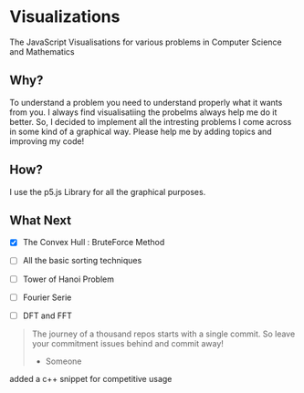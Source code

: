 # Visualizations
The JavaScript Visualisations for various problems in Computer Science and Mathematics

## Why?
To understand a problem you need to understand properly what it wants from you. I always find visualisatiing the probelms always help me do it better.
So, I decided to implement all the intresting problems I come across in some kind of a graphical way.
Please help me by adding topics and improving my code!

## How?
I use the p5.js Library for all the graphical purposes.

## What Next

- [x] The Convex Hull : BruteForce Method
- [ ] All the basic sorting techniques
- [ ] Tower of Hanoi Problem
- [ ] Fourier Serie
- [ ] DFT and FFT





> The journey of a thousand repos starts with a single commit. So leave your commitment issues behind and commit away!
> - Someone

added a c++ snippet for competitive usage

